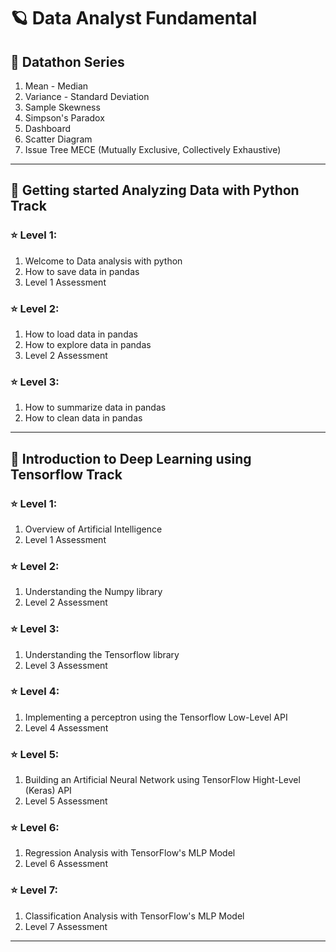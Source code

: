 # 🪐 Data Analyst Fundamental

## 🧩 Datathon Series
1. Mean - Median
2. Variance - Standard Deviation
3. Sample Skewness
4. Simpson's Paradox
5. Dashboard
6. Scatter Diagram
7. Issue Tree MECE (Mutually Exclusive, Collectively Exhaustive)

___

## :jigsaw: Getting started Analyzing Data with Python Track

### ⭐ Level 1:
1. Welcome to Data analysis with python
2. How to save data in pandas
3. Level 1 Assessment

### ⭐ Level 2:
1. How to load data in pandas
2. How to explore data in pandas
3. Level 2 Assessment

### ⭐ Level 3:
1. How to summarize data in pandas
2. How to clean data in pandas

___

## :jigsaw: Introduction to Deep Learning using Tensorflow Track
### ⭐ Level 1:
1. Overview of Artificial Intelligence
2. Level 1 Assessment

### ⭐ Level 2:
1. Understanding the Numpy library
2. Level 2 Assessment

### ⭐ Level 3:
1. Understanding the Tensorflow library
2. Level 3 Assessment


### ⭐ Level 4:
1. Implementing a perceptron using the Tensorflow Low-Level API
2. Level 4 Assessment

### ⭐ Level 5:
1. Building an Artificial Neural Network using TensorFlow Hight-Level (Keras) API
2. Level 5 Assessment

### ⭐ Level 6:
1. Regression Analysis with TensorFlow's MLP Model
2. Level 6 Assessment


### ⭐ Level 7:
1. Classification Analysis with TensorFlow's MLP Model
2. Level 7 Assessment
___


